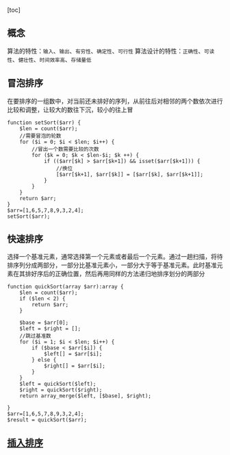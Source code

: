 [toc]
## 概念
算法的特性：`输入`、`输出`、`有穷性`、`确定性`、`可行性`
算法设计的特性：`正确性`、`可读性`、`健壮性`、`时间效率高`、`存储量低`
## 冒泡排序
在要排序的一组数中，对当前还未排好的序列，从前往后对相邻的两个数依次进行比较和调整，让较大的数往下沉，较小的往上冒
~~~
function setSort($arr) {
    $len = count($arr);
    //需要冒泡的轮数
    for ($i = 0; $i < $len; $i++) {
        //冒出一个数需要比较的次数
        for ($k = 0; $k < $len-$i; $k ++) {
            if (($arr[$k] > $arr[$k+1]) && isset($arr[$k+1])) {
                //换位
                [$arr[$k+1], $arr[$k]] = [$arr[$k], $arr[$k+1]];
            }
        }
    }
    return $arr;
}
$arr=[1,6,5,7,8,9,3,2,4];
setSort($arr);
~~~
## 快速排序
选择一个基准元素，通常选择第一个元素或者最后一个元素。通过一趟扫描，将待排序列分成两部分，一部分比基准元素小，一部分大于等于基准元素。此时基准元素在其排好序后的正确位置，然后再用同样的方法递归地排序划分的两部分
~~~
function quickSort(array $arr):array {
    $len = count($arr);
    if ($len < 2) {
        return $arr;
    }

    $base = $arr[0];
    $left = $right = [];
    //跳过基准数
    for ($i = 1; $i < $len; $i++) {
        if ($base < $arr[$i]) {
            $left[] = $arr[$i];
        } else {
            $right[] = $arr[$i];
        }
    }
    $left = quickSort($left);
    $right = quickSort($right);
    return array_merge($left, [$base], $right);

}
$arr=[1,6,5,7,8,9,3,2,4];
$result = quickSort($arr);
~~~
## [插入排序](./算法/insertSort.md)